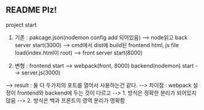 ## README Plz!
project start

1. 기존 :  pakcage.json(nodemon config add 되어있음) --> node읽고 back server start(3000)
--> cmd에서 dist에 build된 frontend html, js file load(index.html이 root) -->  front server start(8000)

2. 변형 : frontend start --> webpack(front, 8000)
backend(nodemon) start --> server.js(3000)


--> result : 둘 다 두가지의 포트를 열어서 사용하는건 같다.
--> 차이점 : webpack 설정이 frontend와 backend에 두는 것이 다르고 
--> 1. 방식은 정확한 분리가 되어있지 않음
--> 2. 방식은 백과 프론트의 영역 분리가 명확함